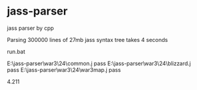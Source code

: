 # jass-parser


jass parser by cpp

Parsing 300000 lines of 27mb jass syntax tree takes 4 seconds


run.bat

E:\jass-parser\war3\24\common.j  pass
E:\jass-parser\war3\24\blizzard.j  pass
E:\jass-parser\war3\24\war3map.j  pass

4.211 

